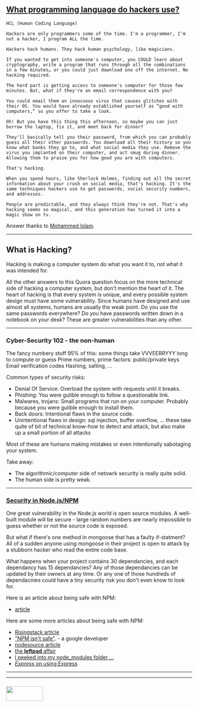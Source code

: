 ## [What programming language do hackers use?](https://www.quora.com/What-programming-language-do-hackers-use)  
```
HCL (Human Coding Language)

Hackers are only programmers some of the time. I'm a programmer, I'm not a hacker, I program ALL the time.

Hackers hack humans. They hack human psychology, like magicians.

If you wanted to get into someone's computer, you COULD learn about cryptography, write a program that runs through all the combinations in a few minutes… or you could just download one off the internet. No hacking required.

The hard part is getting access to someone's computer for those few minutes. But, what if they're an email correspondence with you?

You could email them an innocuous virus that causes glitches with their OS. You would have already established yourself as “good with computers,” so you offer to take a look.

Oh! But you have this thing this afternoon, so maybe you can just borrow the laptop, fix it, and meet back for dinner?

They'll basically tell you their password, from which you can probably guess all their other passwords. You download all their history so you know what banks they go to, and what social media they use. Remove the virus you implanted on their computer, and act smug during dinner. Allowing them to praise you for how good you are with computers.

That's hacking.

When you spend hours, like Sherlock Holmes, finding out all the secret information about your crush on social media, that's hacking. It's the same techniques hackers use to get passwords, social security numbers, and addresses.

People are predictable, and they always think they're not. That's why hacking seems so magical, and this generation has turned it into a magic show on tv.

```
Answer thanks to [Mohammed Islam](https://www.quora.com/profile/Mohammed-Islam-19).
___
## What is Hacking?

Hacking is making a computer system do what you want it to, not what it was intended for.  

All the other answers to this Quora question focus on the more technical side of hacking a computer system, but don't mention the heart of it.  The heart of hacking is that every system is unique, and every possible system design must have some vulnerability.  Since humans have designed and use almost all systems, humans are usually the weak point.  Do you use the same passwords everywhere? Do you have passwords written down in a notebook on your desk?  These are greater vulnerabilities than any other.


___
### Cyber-Security 102 - the non-human


The fancy numbery stuff
95% of this:  some things take VVVEERRYYY long to compute or guess
Prime numbers, prime factors:  public/private keys
Email verification codes
Hashing, salting, …

Common types of security risks:
* Denial Of Service: Overload the system with requests until it breaks.
* Phishing: You were gulible enough to follow a questionable link.
* Malwares, trojans: Small programs that run on your computer. Probably because you were gulible enough to install them.
* Back doors: Intentional flaws in the source code.
* Unintentional flaws in design: sql injection,  buffer overflow, ... these take quite of bit of technical know-how to detect and attack, but also make up a small portion of all attacks

Most of these are humans making mistakes or even intentionally sabotaging your system.

Take away: 
* The algorithmic/computer side of netowrk security is really quite solid.  
* The human side is pretty weak.
___
### [Security in Node.js/NPM](https://www.bithound.io/npm-package-security)

One great vulnerability in the Node.js world is open source modules.  A well-built module will be secure - large random numbers are nearly impossible to guess whether or not the source code is exposed.  
  
But what if there's one method in mongoose that has a faulty if-statment?  All of a sudden anyone using mongoose in their project is open to attack by a stubborn hacker who read the entire code base.
  
What happens when your project contains 30 dependancies, and each dependancy has 15 dependancies?  Any of those dependancies can be updated by their owners at any time.  Or any one of those hundreds of dependacnies could have a tiny security risk you don't even know to look for.

Here is an article about being safe with NPM:
* [article](https://techbeacon.com/13-tools-checking-security-risk-open-source-dependencies-0)

Here are some more articles about being safe with NPM:
* [Risingstack article](https://blog.risingstack.com/controlling-node-js-security-risk-npm-dependencies/)
* ["NPM isn't safe"](https://www.infoworld.com/article/3048526/security/nodejs-alert-google-engineer-finds-flaw-in-npm-scripts.html). - a google developer
* [nodesource article](https://nodesource.com/blog/how-to-reduce-risk-and-improve-security-around-npm)
* [the __leftpad__ affair](http://www.haneycodes.net/npm-left-pad-have-we-forgotten-how-to-program/)
* [I peeked into my node_modules folder ...](https://medium.com/friendship-dot-js/i-peeked-into-my-node-modules-directory-and-you-wont-believe-what-happened-next-b89f63d21558)
* [_Express_ on using Express](https://expressjs.com/en/advanced/best-practice-security.html)










___
___
### <a href="http://elewa.education/blog" target="_blank"><img src="https://user-images.githubusercontent.com/18554853/34921062-506450ae-f97d-11e7-875f-6feeb26ad72d.png" width="100" height="40"/></a>